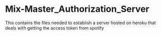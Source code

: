 # Mix-Master_Authorization_Server


This contains the files needed to establish a server hosted on heroku that deals with getting the access token from spotify